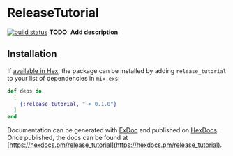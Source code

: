 # ReleaseTutorial
[![build status](https://alloy-ci.com/projects/17/badge/master)](https://alloy-ci.com/projects/17)
**TODO: Add description**

## Installation

If [available in Hex](https://hex.pm/docs/publish), the package can be installed
by adding `release_tutorial` to your list of dependencies in `mix.exs`:

```elixir
def deps do
  [
    {:release_tutorial, "~> 0.1.0"}
  ]
end
```

Documentation can be generated with [ExDoc](https://github.com/elixir-lang/ex_doc)
and published on [HexDocs](https://hexdocs.pm). Once published, the docs can
be found at [https://hexdocs.pm/release_tutorial](https://hexdocs.pm/release_tutorial).

